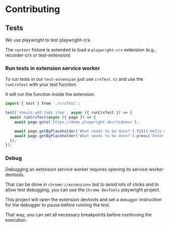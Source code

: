 # Contributing

## Tests

We use playwright to test playwright-crx.

The `context` fixture is extended to load a `playwright-crx` extension (e.g., recorder-crx or test-entension)

### Run tests in extension service worker

To run tests in our `test-extension` just use `crxTest.ts` and use the `runCrxTest` with your test function.

It will run the function inside the extension:

```ts
import { test } from './crxTest';

test('should add todo item', async ({ runCrxTest }) => {
  await runCrxTest(async ({ page }) => {
    await page.goto('https://demo.playwright.dev/todomvc');

    await page.getByPlaceholder('What needs to be done?').fill('Hello world');
    await page.getByPlaceholder('What needs to be done?').press('Enter');
  });
});
```

### Debug

Debugging an extension service worker requires opening its service worker devtools.

That can be done in `chrome://extensions` but to avoid lots of clicks and to allow test debugging, you can use the `Chrome DevTools` playwright project.

This project will open the extension devtools and set a `debugger` instruction for the debugger to pause before running the test.

That way, you can set all necessary breakpoints before continuing the execution.
